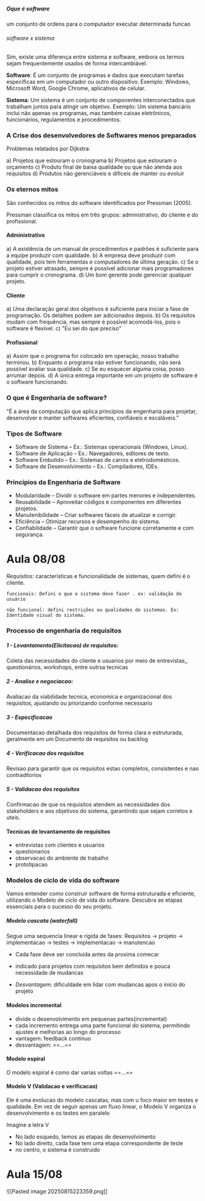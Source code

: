 ##### Oque é software
um conjunto de ordens para o computador executar determinada funcao 

###### software x sistema

Sim, existe uma diferença entre sistema e software, embora os termos sejam frequentemente usados de forma intercambiável.

**Software**: É um conjunto de programas e dados que executam tarefas específicas em um computador ou outro dispositivo. Exemplo: Windows, Microsoft Word, Google Chrome, aplicativos de celular. 

**Sistema**: Um sistema é um conjunto de componentes interconectados que trabalham juntos para atingir um objetivo. Exemplo: Um sistema bancário inclui não apenas os programas, mas também caixas eletrônicos, funcionários, regulamentos e procedimentos.


### A Crise dos desenvolvedores de Softwares menos preparados 

Problemas relatados por Dijkstra: 

a) Projetos que estouram o cronograma 
b) Projetos que estouram o orçamento 
c) Produto final de baixa qualidade ou que não atenda aos requisitos 
d) Produtos não gerenciáveis e difíceis de manter ou evoluir

### Os eternos mitos 

São conhecidos os mitos do software identificados por Pressman (2005). 

Pressman classifica os mitos em três grupos: administrativo, do cliente e do profissional.

#### Administrativo

a) A existência de um manual de procedimentos e padrões é suficiente para a equipe produzir com qualidade. 
b) A empresa deve produzir com qualidade, pois tem ferramentas e computadores de última geração. 
c) Se o projeto estiver atrasado, sempre é possível adicionar mais programadores para cumprir o cronograma. 
d) Um bom gerente pode gerenciar qualquer projeto.


#### Cliente

a) Uma declaração geral dos objetivos é suficiente para iniciar a fase de programação. Os detalhes podem ser adicionados depois. 
b) Os requisitos mudam com frequência, mas sempre é possível acomodá-los, pois o software é flexível. 
c) "Eu sei do que preciso"
#### Profissional

a) Assim que o programa for colocado em operação, nosso trabalho terminou. 
b) Enquanto o programa não estiver funcionando, não será possível avaliar sua qualidade. 
c) Se eu esquecer alguma coisa, posso arrumar depois. 
d) A única entrega importante em um projeto de software é o software funcionando.

### O que é Engenharia de software?

"É a área da computação que aplica princípios da engenharia para projetar, desenvolver e manter softwares eficientes, confiáveis e escaláveis."

### Tipos de Software

- Software de Sistema – Ex.: Sistemas operacionais (Windows, Linux). 
- Software de Aplicação – Ex.: Navegadores, editores de texto. 
- Software Embutido – Ex.: Sistemas de carros e eletrodomésticos. 
- Software de Desenvolvimento – Ex.: Compiladores, IDEs.

### Princípios da Engenharia de Software

- Modularidade – Dividir o software em partes menores e independentes. 
- Reusabilidade – Aproveitar códigos e componentes em diferentes projetos. 
- Manutenibilidade – Criar softwares fáceis de atualizar e corrigir. 
- Eficiência – Otimizar recursos e desempenho do sistema. 
- Confiabilidade – Garantir que o software funcione corretamente e com segurança.


# Aula 08/08

*Requisitos:* características e funcionalidade de sistemas, quem defini é o cliente.

    funcionais: Defini o que o sistema deve fazer . ex: validação do usuário

    não funcional: defini restrições ou qualidades do sistemas. Ex: Identidade visual do sistema.

### Processo de engenharia de requisitos 

##### 1 - Levantamento(Elicitacao) de requisitos: 
Coleta das necessidades do cliente e usuarios por meio de entrevistas,, questionários, workshops, entre outrsa tecnicas

##### 2 - Analise e negociacao:

Avaliacao da viabilidade tecnica, economica e organizacional dos requisitos, ajustando ou priorizando conforme necessario

##### 3 - Especificacao
Documentacao detalhada dos requisitos de forma clara e estruturada, geralmente em um Documento de requisitos ou backlog

##### 4 - Verificacao dos requisitos 
Revisao para garantir que os requisitos estao completos, consistentes e nao contraditorios

##### 5 - Validacao dos requisitos 
Confirmacao de que os requisitos atendem as necessidades dos stakeholders e aos objetivos do sistema, garantindo que sejam corretos e uteis. 

#### Tecnicas de levantamento de requisitos 

- entrevistas com clientes e usuarios 
- questionarios 
- observacao do ambiente de trabalho
- prototipacao 

### Modelos de ciclo de vida do software 

Vamos entender como construir software de forma estruturada e eficiente, utilizando o Modelo de ciclo de vida do software. Descubra as etapas essenciais para o sucesso do seu projeto. 

##### Modelo cascata (waterfall)

Segue uma sequencia linear e rígida de fases:
Requisitos -> projeto -> implementacao -> testes -> implementacao -> manutencao 

- Cada fase deve ser concluida antes da proxima comecar 
- indicado para projetos com requisitos bem definidos e pouca necessidade de mudancas

- *Desvantagem*: dificuldade em lidar com mudancas apos o inicio do projeto

#### Modelos incremental
- divide o desenvolvimento em pequenas partes(incremental)
- cada incremento entrega uma parte funcional do sistema, permitindo ajustes e melhorias ao longo do processo
- vantagem: feedback continuo
- desvantagem: ==...==

#### Modelo espiral

O modelo espiral é como dar varias voltas ==...==


#### Modelo V (Validacao e verificacao)

Ele é uma evolucao do modelo cascatas, mas com u foco maior em testes e qualidade. Em vez de seguir apenas um fluxo linear, o Modelo V organiza o desenvolvimento e os testes em paralelo

Imagine a letra V
- No lado esquedo, temos as etapas de desenvolvimento 
- No lado direito, cada fase tem uma etapa correspondente de teste
- no centro, o sistema é construido



# Aula 15/08

![[Pasted image 20250815223359.png]]